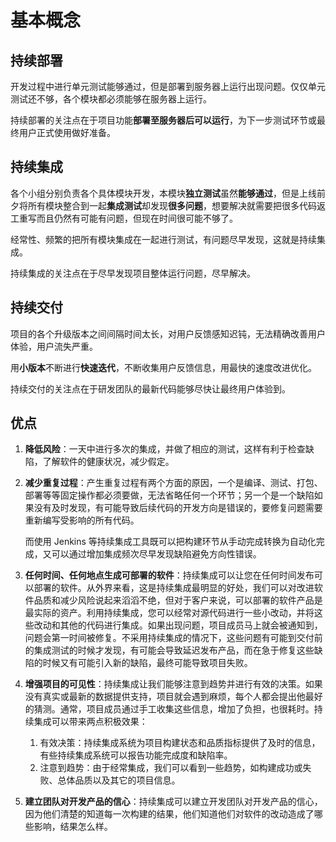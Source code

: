# 基本概念

## 持续部署

开发过程中进行单元测试能够通过，但是部署到服务器上运行出现问题。仅仅单元测试还不够，各个模块都必须能够在服务器上运行。

持续部署的关注点在于项目功能**部署至服务器后可以运行**，为下一步测试环节或最终用户正式使用做好准备。

## 持续集成

各个小组分别负责各个具体模块开发，本模块**独立测试**虽然**能够通过**，但是上线前夕将所有模块整合到一起**集成测试**却发现**很多问题**，想要解决就需要把很多代码返工重写而且仍然有可能有问题，但现在时间很可能不够了。

经常性、频繁的把所有模块集成在一起进行测试，有问题尽早发现，这就是持续集成。

持续集成的关注点在于尽早发现项目整体运行问题，尽早解决。

## 持续交付

项目的各个升级版本之间间隔时间太长，对用户反馈感知迟钝，无法精确改善用户体验，用户流失严重。

用**小版本**不断进行**快速迭代**，不断收集用户反馈信息，用最快的速度改进优化。

持续交付的关注点在于研发团队的最新代码能够尽快让最终用户体验到。

## 优点

1. **降低风险**：一天中进行多次的集成，并做了相应的测试，这样有利于检查缺陷，了解软件的健康状况，减少假定。

2. **减少重复过程**：产生重复过程有两个方面的原因，一个是编译、测试、打包、部署等等固定操作都必须要做，无法省略任何一个环节；另一个是一个缺陷如果没有及时发现，有可能导致后续代码的开发方向是错误的，要修复问题需要重新编写受影响的所有代码。

   而使用 Jenkins 等持续集成工具既可以把构建环节从手动完成转换为自动化完成，又可以通过增加集成频次尽早发现缺陷避免方向性错误。

3. **任何时间、任何地点生成可部署的软件**：持续集成可以让您在任何时间发布可以部署的软件。从外界来看，这是持续集成最明显的好处，我们可以对改进软件品质和减少风险说起来滔滔不绝，但对于客户来说，可以部署的软件产品是最实际的资产。利用持续集成，您可以经常对源代码进行一些小改动，并将这些改动和其他的代码进行集成。如果出现问题，项目成员马上就会被通知到，问题会第一时间被修复。不采用持续集成的情况下，这些问题有可能到交付前的集成测试的时候才发现，有可能会导致延迟发布产品，而在急于修复这些缺陷的时候又有可能引入新的缺陷，最终可能导致项目失败。
4. **增强项目的可见性**：持续集成让我们能够注意到趋势并进行有效的决策。如果没有真实或最新的数据提供支持，项目就会遇到麻烦，每个人都会提出他最好的猜测。通常，项目成员通过手工收集这些信息，增加了负担，也很耗时。持续集成可以带来两点积极效果：
   1. 有效决策：持续集成系统为项目构建状态和品质指标提供了及时的信息，有些持续集成系统可以报告功能完成度和缺陷率。
   2. 注意到趋势：由于经常集成，我们可以看到一些趋势，如构建成功或失败、总体品质以及其它的项目信息。
5. **建立团队对开发产品的信心**：持续集成可以建立开发团队对开发产品的信心，因为他们清楚的知道每一次构建的结果，他们知道他们对软件的改动造成了哪些影响，结果怎么样。